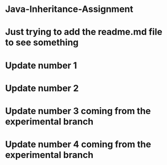 # Java-Inheritance-Assignment
# Just trying to add the readme.md file to see something
# Update number 1
# Update number 2
# Update number 3 coming from the experimental branch
# Update number 4 coming from the experimental branch
